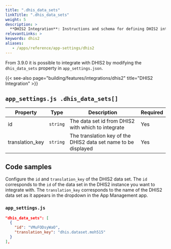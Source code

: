 ```yaml
---
title: ".dhis_data_sets"
linkTitle: ".dhis_data_sets"
weight: 5
description: >
  **DHIS2 Integration**: Instructions and schema for defining DHIS2 integrations
relevantLinks: >
keywords: dhis2
aliases:
   - /apps/reference/app-settings/dhis2
---
```


From 3.9.0 it is possible to integrate with DHIS2 by modifying the `dhis_data_sets` property in `app_settings.json`. 

{{< see-also page="building/features/integrations/dhis2" title="DHIS2 Integration" >}}

## `app_settings.js .dhis_data_sets[]`

|Property|Type|Description|Required|
|---|---|---|---|
id | `string` | The data set id from DHIS2 with which to integrate | Yes
translation_key | `string` | The translation key of the DHIS2 data set name to be displayed | Yes

## Code samples

Configure the `id` and `translation_key` of the DHIS2 data set. The `id` corresponds to the `id` of the data set in the DHIS2 instance you want to integrate with. The `translation_key` corresponds to the name of the DHIS2 data set as it appears in the dropdown in the App Management app.

### `app_settings.js`

```json
"dhis_data_sets": [
  {
    "id": "VMuFODsyWaO",
    "translation_key": "dhis.dataset.moh515"
  }
],
```
